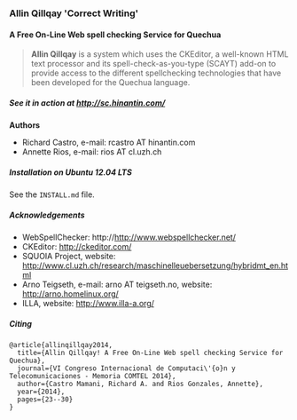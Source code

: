 ### Allin Qillqay 'Correct Writing'
#### A Free On-Line Web spell checking Service for Quechua

> **Allin Qillqay** is a system which uses the CKEditor, a well-known HTML text processor and its 
> spell-check-as-you-type (SCAYT) add-on to provide access to the different spellchecking technologies that
> have been developed for the Quechua language.

##### See it in action at http://sc.hinantin.com/

**Authors**

  * Richard Castro, e-mail: rcastro AT hinantin.com
  * Annette Rios, e-mail: rios AT cl.uzh.ch

##### Installation on Ubuntu 12.04 LTS 

See the `INSTALL.md` file.

##### Acknowledgements

  * WebSpellChecker: http://http://www.webspellchecker.net/
  * CKEditor: http://ckeditor.com/
  * SQUOIA Project, website: http://www.cl.uzh.ch/research/maschinelleuebersetzung/hybridmt_en.html
  * Arno Teigseth, e-mail: arno AT teigseth.no, website: http://arno.homelinux.org/
  * ILLA, website: http://www.illa-a.org/

##### Citing

```
@article{allinqillqay2014,
  title={Allin Qillqay! A Free On-Line Web spell checking Service for Quechua},
  journal={VI Congreso Internacional de Computaci\'{o}n y Telecomunicaciones - Memoria COMTEL 2014},
  author={Castro Mamani, Richard A. and Rios Gonzales, Annette},
  year={2014},
  pages={23--30}
}
```
